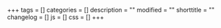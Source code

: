 +++
tags = []
categories = []
description = ""
modified = ""
shorttitle = ""
changelog = []
js = []
css = []
+++

<!--more-->

